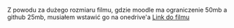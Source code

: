 Z powodu za dużego rozmiaru filmu, gdzie moodle ma ograniczenie 50mb a github 25mb, musiałem wstawić go na onedrive'a
[Link do filmu](https://studentwsizrzeszow-my.sharepoint.com/:v:/g/personal/w67656_student_wsiz_edu_pl/EQQclWu_rkdCsmKrDk5qn2sBbZWJrnkljL1_CGhQ964-tw?nav=eyJyZWZlcnJhbEluZm8iOnsicmVmZXJyYWxBcHAiOiJPbmVEcml2ZUZvckJ1c2luZXNzIiwicmVmZXJyYWxBcHBQbGF0Zm9ybSI6IldlYiIsInJlZmVycmFsTW9kZSI6InZpZXciLCJyZWZlcnJhbFZpZXciOiJNeUZpbGVzTGlua0NvcHkifX0&e=h54xgl)
